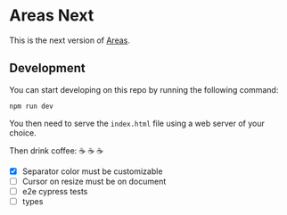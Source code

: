 # Areas Next

This is the next version of [Areas](https://github.com/bimdata/areas).

## Development

You can start developing on this repo by running the following command:

```bash
npm run dev
```

You then need to serve the `index.html` file using a web server of your choice.

Then drink coffee: :coffee: :coffee: :coffee:

- [x] Separator color must be customizable
- [ ] Cursor on resize must be on document
- [ ] e2e cypress tests
- [ ] types
